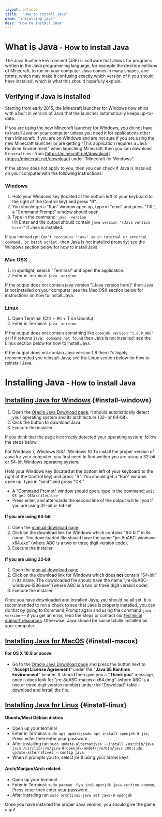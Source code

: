 ```yaml
---
layout: article
title:  "How to install Java"
name: "installing-java"
desc: "How to install Java"
---
```

# What is Java<small> - How to install Java</small>
The Java Runtime Environment (JRE) is software that allows for programs written in the Java programming language, for example the desktop editions of Minecraft, to run on your computer. Java comes in many shapes, and forms, which may make it confusing exactly which version of it you should have installed, which is what this should hopefully explain.

## Verifying if Java is installed
Starting from early 2015, the Minecraft launcher for Windows now ships with a built in version of Java that the launcher automatically keeps up-to-date.

If you are using the new Minecraft launcher for Windows, you do not have to install Java on your computer unless you need it for applications other than Minecraft. If you are on Windows and are not sure if you are using the new Minecraft launcher or are getting "This application requires a Java Runtime Environment" when launching Minecraft, then you can download `Minecraft.msi` from [https://minecraft.net/download](https://minecraft.net/download) under "Minecraft for Windows".

If the above does not apply to you, then you can check if Java is installed on your computer with the following instructions:

### Windows
1. Hold your Windows key (located at the bottom left of your keyboard to the right of the Control key) and press "R".
2. You should get a "Run" window open up, type in "cmd" and press "OK.", a "Command Prompt" window should open.
3. Type in the command: `java -version`<br>
Hit Enter and the output should contain `java version "(Java version here)"` if Java is installed.

If you instead got `Can't recognise 'java' as an internal or external command, or batch script.` then Java is not installed properly; see the Windows section below for how to install Java.

### Mac OSX
1. In spotlight, search "Terminal" and open the application.
2. Enter in Terminal: `java -version`

If the output does not contain java version "[Java version here]" then Java is not installed on your computer; see the Mac OSX section below for instructions on how to install Java.

### Linux
1. Open Terminal (Ctrl + Alt + T on Ubuntu)
2. Enter in Terminal: `java -version`

If the output does not contain something like `openjdk version "1.8.0_ABC"` or if it returns `java: command not found` then Java is not installed; see the Linux section below for how to install Java.

If the output does not contain Java version 1.8 then it's highly recommended you reinstall Java; see the Linux section below for how to reinstall Java.


# Installing Java<small> - How to install Java</small>

## [Installing Java for Windows](#install-windows) {#install-windows}
1. Open the [Oracle Java Download page](https://www.java.com/download/), it should automatically detect your operating system and its architecture (32- or 64-bit).
2. Click the button to download Java.
3. Execute the installer.

If you think that the page incorrectly detected your operating system, follow the steps below.

For Windows 7, Windows 8/8.1, Windows 10
To install the proper version of Java for your computer, you first need to find wether you are using a 32-bit or 64-bit Windows operating system.

Hold your Windows key (located at the bottom left of your keyboard to the right of the Control key) and press "R".
You should get a "Run" window open up, type in "cmd" and press "OK."
* A "Command Prompt" window should open, type in the command: `wmic OS get OSArchitecture`
* Press enter, and afterwards the second line of the output will tell you if you are using 32-bit or 64-bit.

#### If you are using 64-bit
1. Open the [manual download page](https://www.java.com/download/manual.jsp)
2. Click on the download link for Windows which contains "64-bit" in its name. The downloaded file should have the name "jre-8uABC-windows-x64.exe" (where ABC is a two or three digit version code).
3. Execute the installer.

#### If you are using 32-bit
1. Open the [manual download page](https://www.java.com/download/manual.jsp)
2. Click on the download link for Windows which does **not** contain "64-bit" in its name. The downloaded file should have the name "jre-8uABC-windows-i586.exe" (where ABC is a two or three digit version code).
3. Execute the installer.

Once you have downloaded and installed Java, you should be all set. It is recommended to run a check to see that Java is properly installed, you can do that by going to Command Prompt again and using the command `java -version` — if you get an error, redo the steps or contact our [technical support resources](/help/technical-support-resources/). Otherwise, Java should be successfully installed on your computer.

## [Installing Java for MacOS](#install-macos) {#install-macos}
#### For OS X 10.9 or above
- Go to the [Oracle Java Download page](https://www.oracle.com/technetwork/java/javase/downloads/jre8-downloads-2133155.html) and press the button next to "**Accept License Agreement**" under the "**Java SE Runtime Environment**" header. It should then give you a "**Thank you**" message, once it does look for "jre-8uABC-macosx-x64.dmg" (where ABC is a two or three digit version number) under the "Download" table - download and install the file.


## [Installing Java for Linux](#install-linux) {#install-linux}

#### Ubuntu/Most Debian distros
- Open up your terminal
- Enter in Terminal: `sudo apt update;sudo apt install openjdk-8-jre`, Press enter then enter your password.
- After installing run `sudo update-alternatives --install /usr/bin/java java /usr/lib/jvm/java-8-openjdk-amd64/jre/bin/java 100;sudo update-alternatives --config java`
- When it prompts you to, select jre 8 using your arrow keys

#### Arch/Manjaro/Arch related
- Open up your terminal
- Enter in Terminal: `sudo pacman -Syu jre8-openjdk java-runtime-common`, Press enter then enter your password.
- After installing run `sudo archlinux-java set java-8-openjdk`


Once you have installed the proper Java version, you should give the game a go!